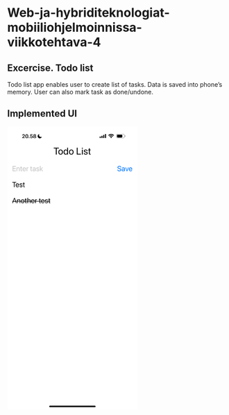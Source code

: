 # Web-ja-hybriditeknologiat-mobiiliohjelmoinnissa-viikkotehtava-4

## Excercise. Todo list

Todo list app enables user to create list of tasks. Data is saved into phone’s memory. User can also mark task as done/undone.

## Implemented UI

<img src="implemented_ui.jpeg" alt="UI layout" width="300"/>